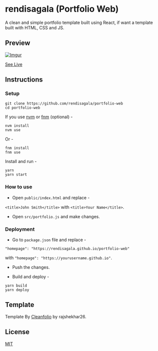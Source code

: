 # rendisagala (Portfolio Web)

A clean and simple portfolio template built using React, if want a template built with HTML, CSS and JS.

## Preview

[![Imgur](https://i.ibb.co/9T8Q2pY/Screenshot-2022-07-26-152557.png)](https://github.com/rendisagala/portfolio-web)

[See Live](https://github.com/rendisagala/portfolio-web)

## Instructions

### Setup

```shell
git clone https://github.com/rendisagala/portfolio-web
cd portfolio-web
```

If you use [nvm](https://github.com/nvm-sh/nvm) or [fnm](https://github.com/Schniz/fnm) (optional) -

```shell
nvm install
nvm use
```

Or -

```shell
fnm install
fnm use
```

Install and run -

```shell
yarn
yarn start
```

### How to use

- Open `public/index.html` and replace -

`<title>John Smith</title>` with `<title>Your Name</title>`.

- Open `src/portfolio.js` and make changes.

### Deployment

- Go to `package.json` file and replace -

`"homepage": "https://rendisagala.github.io/portfolio-web"`

with `"homepage": "https://yourusername.github.io"`.

- Push the changes.

- Build and deploy -

```shell
yarn build
yarn deploy
```

## Template

Template By [Cleanfolio](https://github.com/rajshekhar26/cleanfolio) by rajshekhar26.

## License

[MIT](https://choosealicense.com/licenses/mit/)
